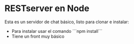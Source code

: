 # RESTserver en Node

Esta es un servidor de chat básico, listo para clonar e instalar:
 * Para instalar usar el comando ´´´npm install´´´
 * Tiene un front muy básico
 
